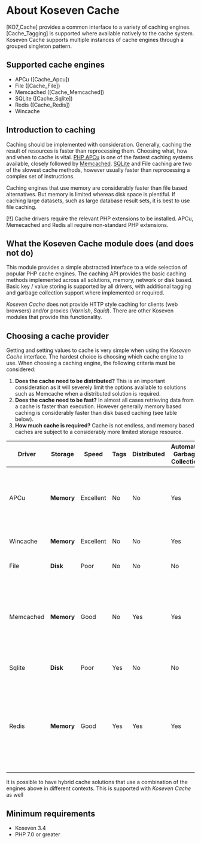 # About Koseven Cache

[KO7_Cache] provides a common interface to a variety of caching engines. [Cache_Tagging] is
supported where available natively to the cache system. Koseven Cache supports multiple 
instances of cache engines through a grouped singleton pattern.

## Supported cache engines

 *  APCu ([Cache_Apcu])
 *  File ([Cache_File])
 *  Memcached ([Cache_Memcached])
 *  SQLite ([Cache_Sqlite])
 *  Redis ([Cache_Redis])
 *  Wincache

## Introduction to caching

Caching should be implemented with consideration. Generally, caching the result of resources
is faster than reprocessing them. Choosing what, how and when to cache is vital. [PHP APCu](http://php.net/manual/en/book.apcu.php) is one of the fastest caching systems available, closely followed by [Memcached](http://memcached.org/). [SQLite](http://www.sqlite.org/) and File caching are two of the slowest cache methods, however usually faster than reprocessing
a complex set of instructions.

Caching engines that use memory are considerably faster than file based alternatives. But
memory is limited whereas disk space is plentiful. If caching large datasets, such as large database result sets, it is best to use file caching.

[!!] Cache drivers require the relevant PHP extensions to be installed. APCu, Memecached and Redis all require non-standard PHP extensions.

## What the Koseven Cache module does (and does not do)

This module provides a simple abstracted interface to a wide selection of popular PHP cache engines. The caching API provides the basic caching methods implemented across all solutions, memory, network or disk based. Basic key / value storing is supported by all drivers, with additional tagging and garbage collection support where implemented or required.

_Koseven Cache_ does not provide HTTP style caching for clients (web browsers) and/or proxies (_Varnish_, _Squid_). There are other Koseven modules that provide this functionality.

## Choosing a cache provider

Getting and setting values to cache is very simple when using the _Koseven Cache_ interface. The hardest choice is choosing which cache engine to use. When choosing a caching engine, the following criteria must be considered:

 1. __Does the cache need to be distributed?__
    This is an important consideration as it will severely limit the options available to solutions such as Memcache when a distributed solution is required.
 2. __Does the cache need to be fast?__
    In almost all cases retrieving data from a cache is faster than execution. However generally memory based caching is considerably faster than disk based caching (see table below).
 3. __How much cache is required?__
    Cache is not endless, and memory based caches are subject to a considerably more limited storage resource.

Driver           | Storage      | Speed     | Tags     | Distributed | Automatic Garbage Collection | Notes
---------------- | ------------ | --------- | -------- | ----------- | ---------------------------- | -----------------------
APCu             | __Memory__   | Excellent | No       | No          | Yes | Widely available PHP opcode caching solution, improves php execution performance
Wincache         | __Memory__   | Excellent | No       | No          | Yes | Windows variant of APC
File             | __Disk__     | Poor      | No       | No          | No  | Marginally faster than execution
Memcached        | __Memory__   | Good      | No       | Yes         | Yes | Generally fast distributed solution, but has a speed hit due to variable network latency and serialization
Sqlite           | __Disk__     | Poor      | Yes      | No          | No  | Marginally faster than execution
Redis            | __Memory__   | Good      | Yes      | Yes         | Yes | Generally fast distributed solution (faster than memcached), but has a speed hit due to variable network latency and serialization

It is possible to have hybrid cache solutions that use a combination of the engines above in different contexts. This is supported with _Koseven Cache_ as well

## Minimum requirements

 *  Koseven 3.4
 *  PHP 7.0 or greater
